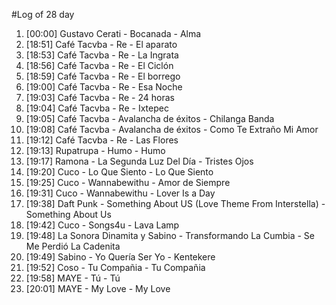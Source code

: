 #Log of 28 day

1. [00:00] Gustavo Cerati - Bocanada - Alma
1. [18:51] Café Tacvba - Re - El aparato
1. [18:53] Café Tacvba - Re - La Ingrata
1. [18:56] Café Tacvba - Re - El Ciclón
1. [18:59] Café Tacvba - Re - El borrego
1. [19:00] Café Tacvba - Re - Esa Noche
1. [19:03] Café Tacvba - Re - 24 horas
1. [19:04] Café Tacvba - Re - Ixtepec
1. [19:05] Café Tacvba - Avalancha de éxitos - Chilanga Banda
1. [19:08] Café Tacvba - Avalancha de éxitos - Como Te Extraño Mi Amor
1. [19:12] Café Tacvba - Re - Las Flores
1. [19:13] Rupatrupa - Humo - Humo
1. [19:17] Ramona - La Segunda Luz Del Día - Tristes Ojos
1. [19:20] Cuco - Lo Que Siento - Lo Que Siento
1. [19:25] Cuco - Wannabewithu - Amor de Siempre
1. [19:31] Cuco - Wannabewithu - Lover Is a Day
1. [19:38] Daft Punk - Something About US (Love Theme From Interstella) - Something About Us
1. [19:42] Cuco - Songs4u - Lava Lamp
1. [19:48] La Sonora Dinamita y Sabino - Transformando La Cumbia - Se Me Perdió La Cadenita
1. [19:49] Sabino - Yo Quería Ser Yo - Kentekere
1. [19:52] Coso - Tu Compañia - Tu Compañia
1. [19:58] MAYE - Tú - Tú
1. [20:01] MAYE - My Love - My Love
